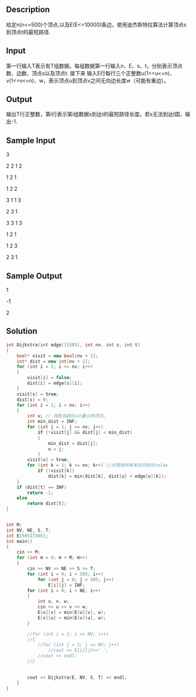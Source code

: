 ## Description
给定n(n<=500)个顶点,以及E(E<=10000)条边，使用迪杰斯特拉算法计算顶点s到顶点t的最短路径.

## Input
第一行输入T表示有T组数据。每组数据第一行输入n、E、s、t，分别表示顶点数、边数、顶点s以及顶点t. 接下来
输入E行每行三个正整数u(1<=u<=n)、v(1<=v<=n)、w，表示顶点u到顶点v之间无向边长度w（可能有重边）。

## Output
输出T行正整数，第i行表示第i组数据s到达t的最短路径长度。若s无法到达t国，输出-1.

## Sample Input
3

2 2 1 2

1 2 1

1 2 2

3 1 1 3

2 3 1

3 3 1 3

1 2 1

1 2 3

2 3 1

## Sample Output
1

-1

2


## Solution

```C++
int Dijkstra(int edge[][505], int nv, int s, int t)
{
	bool* visit = new bool[nv + 1];
	int* dist = new int[nv + 1];
	for (int i = 1; i <= nv; i++)
	{
		visit[i] = false;
		dist[i] = edge[s][i];
	}
	visit[s] = true;
	dist[s] = 0;
	for (int i = 1; i < nv; i++)
	{
		int u; // 找到当前dist最小的顶点,
		int min_dist = INF;
		for (int j = 1; j <= nv; j++)
			if (!visit[j] && dist[j] < min_dist)
			{
				min_dist = dist[j];
				u = j;
			}
		visit[u] = true;
		for (int k = 1; k <= nv; k++) //对其他所有未访问的点relax
			if (!visit[k])
				dist[k] = min(dist[k], dist[u] + edge[u][k]);
	}
	if (dist[t] == INF)
		return -1;
	else
		return dist[t];
}


int M;
int NV, NE, S, T;
int E[505][505];
int main()
{
	cin >> M;
	for (int m = 0; m < M; m++)
	{
		cin >> NV >> NE >> S >> T;
		for (int i = 0; i < 505; i++)
			for (int j = 0; j < 505; j++)
				E[i][j] = INF;
		for (int i = 0; i < NE; i++)
		{
			int u, v, w;
			cin >> u >> v >> w;
			E[u][v] = min(E[u][v], w);
			E[v][u] = min(E[v][u], w);
		}

		//for (int i = 1; i <= NV; i++)
		//{
			//for (int j = 1; j <= NV; j++)
				//cout << E[i][j]<<' ';
			//cout << endl;
		//}
		

		cout << Dijkstra(E, NV, S, T) << endl;
	}
}
```
